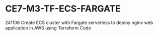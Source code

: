 # CE7-M3-TF-ECS-FARGATE
241106 Create ECS cluster with Fargate serverless to deploy nginx web application in AWS using Terraform Code
